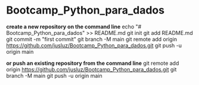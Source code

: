 # Bootcamp_Python_para_dados

__create a new repository on the command line__
echo "# Bootcamp_Python_para_dados" >> README.md
git init
git add README.md
git commit -m "first commit"
git branch -M main
git remote add origin https://github.com/jusluz/Bootcamp_Python_para_dados.git
git push -u origin main

__or push an existing repository from the command line__
git remote add origin https://github.com/jusluz/Bootcamp_Python_para_dados.git
git branch -M main
git push -u origin main
